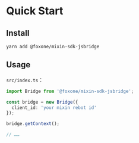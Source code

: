 # Quick Start

## Install

```shell
yarn add @foxone/mixin-sdk-jsbridge
```

## Usage
`src/index.ts`：
```typescript
import Bridge from '@foxone/mixin-sdk-jsbridge';

const bridge = new Bridge({
  client_id: 'your mixin rebot id'
});

bridge.getContext();

// ……
```